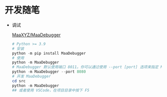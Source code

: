 # 开发随笔

- 调试

  [MaaXYZ/MaaDebugger](https://github.com/MaaXYZ/MaaDebugger)

  ```powershell
  # Python >= 3.9
  # 安装
  python -m pip install MaaDebugger
  # 使用
  python -m MaaDebugger
  # MaaDebugger 默认使用端口 8011。你可以通过使用 --port [port] 选项来指定 MaaDebugger 运行的端口。例如，要在端口 8080 上运行 MaaDebugger
  python -m MaaDebugger --port 8080
  # 开发 MaaDebugger
  cd src
  python -m MaaDebugger
  ## 或者使用 VSCode，在项目目录中按下 F5
  ```

  